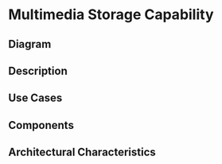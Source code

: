 # Multimedia Storage Capability

## Diagram


## Description

## Use Cases


## Components



## Architectural Characteristics
